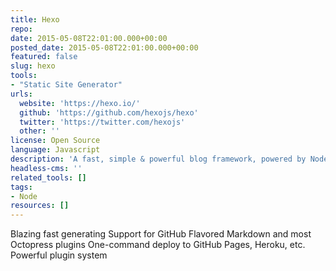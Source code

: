 ```yaml
---
title: Hexo
repo: 
date: 2015-05-08T22:01:00.000+00:00
posted_date: 2015-05-08T22:01:00.000+00:00
featured: false
slug: hexo
tools:
- "Static Site Generator"
urls:
  website: 'https://hexo.io/'
  github: 'https://github.com/hexojs/hexo'
  twitter: 'https://twitter.com/hexojs'
  other: ''
license: Open Source
language: Javascript
description: 'A fast, simple & powerful blog framework, powered by Node.js.'
headless-cms: ''
related_tools: []
tags:
- Node
resources: []
---
```

Blazing fast generating
Support for GitHub Flavored Markdown and most Octopress plugins
One-command deploy to GitHub Pages, Heroku, etc.
Powerful plugin system
